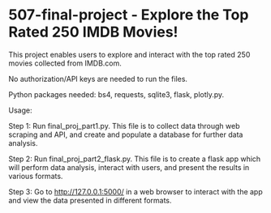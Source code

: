 # 507-final-project - Explore the Top Rated 250 IMDB Movies!

This project enables users to explore and interact with the top rated 250 movies collected from IMDB.com. 

No authorization/API keys are needed to run the files. 

Python packages needed: bs4, requests, sqlite3, flask, plotly.py.

Usage:

Step 1: Run final_proj_part1.py. 
This file is to collect data through web scraping and API, and create and populate a database for further data analysis. 

Step 2: Run final_proj_part2_flask.py. 
This file is to create a flask app which will perform data analysis, interact with users, and present the results in various formats. 

Step 3: Go to http://127.0.0.1:5000/ in a web browser to interact with the app and view the data presented in different formats. 
